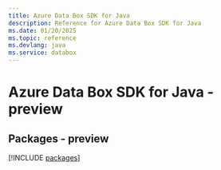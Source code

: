 ```yaml
---
title: Azure Data Box SDK for Java
description: Reference for Azure Data Box SDK for Java
ms.date: 01/20/2025
ms.topic: reference
ms.devlang: java
ms.service: databox
---
```

# Azure Data Box SDK for Java - preview
## Packages - preview
[!INCLUDE [packages](data-box-index.md)]
